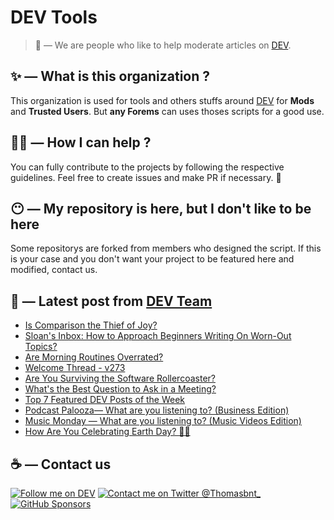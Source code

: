 # DEV Tools

> 🔧 — We are people who like to help moderate articles on [DEV](https://dev.to).

## ✨ — What is this organization ?

This organization is used for tools and others stuffs around [DEV](https://dev.to) for **Mods** and **Trusted Users**. But __any Forems__ can uses thoses scripts for a good use.


## 💪🏼 — How I can help ?

You can fully contribute to the projects by following the respective guidelines. Feel free to create issues and make PR if necessary. 🎉

## 😶 — My repository is here, but I don't like to be here

Some repositorys are forked from members who designed the script. If this is your case and you don't want your project to be featured here and modified, contact us.

## 📝 — Latest post from [DEV Team](https://dev.to/devteam)

<!-- BLOG-POST-LIST:START -->
- [Is Comparison the Thief of Joy?](https://dev.to/devteam/is-comparison-the-thief-of-joy-h6f)
- [Sloan&#39;s Inbox: How to Approach Beginners Writing On Worn-Out Topics?](https://dev.to/devteam/sloans-inbox-how-to-approach-beginners-writing-on-worn-out-topics-ik9)
- [Are Morning Routines Overrated?](https://dev.to/devteam/are-morning-routines-overrated-427k)
- [Welcome Thread - v273](https://dev.to/devteam/welcome-thread-v273-5djj)
- [Are You Surviving the Software Rollercoaster?](https://dev.to/devteam/are-you-surviving-the-software-rollercoaster-19n2)
- [What&#39;s the Best Question to Ask in a Meeting?](https://dev.to/devteam/whats-the-best-question-to-ask-in-a-meeting-4fm5)
- [Top 7 Featured DEV Posts of the Week](https://dev.to/devteam/top-7-featured-dev-posts-of-the-week-55po)
- [Podcast Palooza— What are you listening to? &lpar;Business Edition&rpar;](https://dev.to/devteam/podcast-palooza-what-are-you-listening-to-business-edition-33jl)
- [Music Monday — What are you listening to? &lpar;Music Videos Edition&rpar;](https://dev.to/devteam/music-monday-what-are-you-listening-to-music-videos-edition-15g5)
- [How Are You Celebrating Earth Day? 🌱💧](https://dev.to/devteam/how-are-you-celebrating-earth-day-29aa)
<!-- BLOG-POST-LIST:END -->


## ☕ — Contact us

[![Follow me on DEV](https://img.shields.io/badge/dev.to-%2308090A.svg?&style=for-the-badge&logo=dev.to&logoColor=white&alt=devto)](https://dev.to/thomasbnt)
[![Contact me on Twitter @Thomasbnt_](https://img.shields.io/badge/Contact%20me%20on%20Twitter-%231DA1F2.svg?&style=for-the-badge&logo=twitter&logoColor=white&alt=twitter)](https://twitter.com/messages/1142357270-1142357270?text=Hello,%20I%20contact%20you%20from%20devtotools%20&recipient_id=1142357270) [![GitHub Sponsors](https://img.shields.io/badge/Sponsor%20me-%23EA54AE.svg?&style=for-the-badge&logo=github-sponsors&logoColor=white)](https://github.com/sponsors/thomasbnt)


